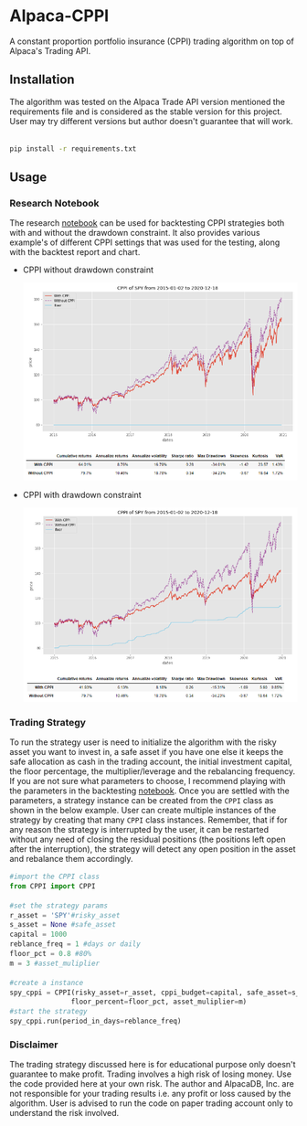# Alpaca-CPPI
A constant proportion portfolio insurance (CPPI) trading algorithm on top of Alpaca's Trading API.

## Installation
The algorithm was tested on the Alpaca Trade API version mentioned the requirements file and is considered as the stable version for this project.
User may try different versions but author doesn't guarantee that will work.

```bash

pip install -r requirements.txt
```
## Usage

### Research Notebook

The research [notebook](https://github.com/Harkishan-99/Alpaca-CPPI/blob/main/notebook.ipynb) can be used for backtesting CPPI strategies both with and without
the drawdown constraint. It also provides various example's of different CPPI settings that was used for the testing, along with the backtest report and chart.

* CPPI without drawdown constraint

   <img src="./img/without_dd.png" width="650">

* CPPI with drawdown constraint

   <img src="./img/with_dd.png" width="650">


### Trading Strategy

To run the strategy user is need to initialize the algorithm with the risky asset you want to invest in, a safe asset if you have one else it keeps
the safe allocation as cash in the trading account, the initial investment capital, the floor percentage, the multiplier/leverage and the rebalancing frequency.
If you are not sure what parameters to choose, I recommend playing with the parameters in the backtesting [notebook](https://github.com/Harkishan-99/Alpaca-CPPI/blob/main/notebook.ipynb).
Once you are settled with the parameters, a strategy instance can be created from the ```CPPI``` class as shown in the below example. User can create multiple
instances of the strategy by creating that many ```CPPI``` class instances. Remember, that if for any reason the strategy is interrupted by the user, it can be
restarted without any need of closing the residual positions (the positions left open after the interruption), the strategy  will detect any open position in
the asset and rebalance them accordingly.

```python
#import the CPPI class
from CPPI import CPPI

#set the strategy params
r_asset = 'SPY'#risky_asset
s_asset = None #safe_asset
capital = 1000
reblance_freq = 1 #days or daily
floor_pct = 0.8 #80%
m = 3 #asset_muliplier

#create a instance
spy_cppi = CPPI(risky_asset=r_asset, cppi_budget=capital, safe_asset=s_asset,
               floor_percent=floor_pct, asset_muliplier=m)
#start the strategy
spy_cppi.run(period_in_days=reblance_freq)
```
### Disclaimer
The trading strategy discussed here is for educational purpose only doesn't guarantee to make profit. Trading involves a high risk of losing money.
Use the code provided here at your own risk. The author and AlpacaDB, Inc. are not responsible for your trading results i.e. any profit or loss caused
by the algorithm.
User is advised to run the code on paper trading account only to understand the risk involved.
